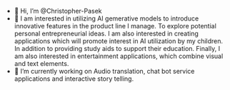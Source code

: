 - 👋 Hi, I’m @Christopher-Pasek
- 👀 I am interested in utilizing AI gemerative models to introduce innovative features in the product line I manage. To explore potential personal entrepreneurial  ideas. I am also interested in creating applications which will promote interest in AI utilization by my children. In addition to providing study aids to support their education. Finally, I am also interested in entertainment applications, which combine visual and text elements.
- 🌱 I’m currently working on Audio translation, chat bot service applications and interactive story telling. 
  

<!---
Christopher-Pasek/Christopher-Pasek is a ✨ special ✨ repository because its `README.md` (this file) appears on your GitHub profile.
You can click the Preview link to take a look at your changes.
--->
